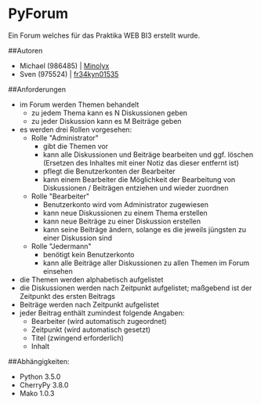 # PyForum
Ein Forum welches für das Praktika WEB BI3 erstellt wurde.

##Autoren
* Michael (986485)    |    [Minolyx](https://github.com/Minolyx)
* Sven (975524)    |    [fr34kyn01535](https://github.com/fr34kyn01535)

##Anforderungen
* im Forum werden Themen behandelt
  * zu jedem Thema kann es N Diskussionen geben
  * zu jeder Diskussion kann es M Beiträge geben
* es werden drei Rollen vorgesehen:
  * Rolle "Administrator"
    * gibt die Themen vor
    * kann alle Diskussionen und Beiträge bearbeiten und ggf. löschen (Ersetzen des Inhaltes mit einer Notiz das dieser entfernt ist)
    * pflegt die Benutzerkonten der Bearbeiter
    * kann einem Bearbeiter die Möglichkeit der Bearbeitung von Diskussionen / Beiträgen entziehen und wieder zuordnen
  * Rolle "Bearbeiter"
    * Benutzerkonto wird vom Administrator zugewiesen
    * kann neue Diskussionen zu einem Thema erstellen
    * kann neue Beiträge zu einer Diskussion erstellen
    * kann seine Beiträge ändern, solange es die jeweils jüngsten zu einer Diskussion sind
  * Rolle "Jedermann"
    * benötigt kein Benutzerkonto
    * kann alle Beiträge aller Diskussionen zu allen Themen im Forum einsehen
* die Themen werden alphabetisch aufgelistet
* die Diskussionen werden nach Zeitpunkt aufgelistet; maßgebend ist der Zeitpunkt des ersten Beitrags
* Beiträge werden nach Zeitpunkt aufgelistet
* jeder Beitrag enthält zumindest folgende Angaben:
  * Bearbeiter (wird automatisch zugeordnet)
  * Zeitpunkt (wird automatisch gesetzt)
  * Titel (zwingend erforderlich)
  * Inhalt


##Abhängigkeiten:
* Python 3.5.0
* CherryPy 3.8.0
* Mako 1.0.3

